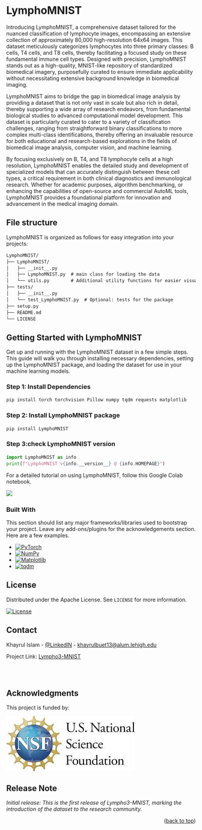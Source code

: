 # LymphoMNIST

Introducing LymphoMNIST, a comprehensive dataset tailored for the nuanced classification of lymphocyte images, encompassing an extensive collection of approximately 80,000 high-resolution 64x64 images. This dataset meticulously categorizes lymphocytes into three primary classes: B cells, T4 cells, and T8 cells, thereby facilitating a focused study on these fundamental immune cell types. Designed with precision, LymphoMNIST stands out as a high-quality, MNIST-like repository of standardized biomedical imagery, purposefully curated to ensure immediate applicability without necessitating extensive background knowledge in biomedical imaging.

LymphoMNIST aims to bridge the gap in biomedical image analysis by providing a dataset that is not only vast in scale but also rich in detail, thereby supporting a wide array of research endeavors, from fundamental biological studies to advanced computational model development. This dataset is particularly curated to cater to a variety of classification challenges, ranging from straightforward binary classifications to more complex multi-class identifications, thereby offering an invaluable resource for both educational and research-based explorations in the fields of biomedical image analysis, computer vision, and machine learning.

By focusing exclusively on B, T4, and T8 lymphocyte cells at a high resolution, LymphoMNIST enables the detailed study and development of specialized models that can accurately distinguish between these cell types, a critical requirement in both clinical diagnostics and immunological research. Whether for academic purposes, algorithm benchmarking, or enhancing the capabilities of open-source and commercial AutoML tools, LymphoMNIST provides a foundational platform for innovation and advancement in the medical imaging domain.

## File structure 
LymphoMNIST is organized as follows for easy integration into your projects:


```txt
LymphoMNIST/
├── LymphoMNIST/
│   ├── __init__.py
│   ├── LymphoMNIST.py  # main class for loading the data
│   └── utils.py        # Additional utility functions for easier visualization
├── tests/
│   ├── __init__.py
│   └── test_LymphoMNIST.py  # Optional: tests for the package
├── setup.py
├── README.md
└── LICENSE
```

<!-- Getting Started with LymphoMNIST -->
## Getting Started with LymphoMNIST

Get up and running with the LymphoMNIST dataset in a few simple steps. This guide will walk you through installing necessary dependencies, setting up the LymphoMNIST package, and loading the dataset for use in your machine learning models.

### Step 1: Install Dependencies
```bash
pip install torch torchvision Pillow numpy tqdm requests matplotlib
```

### Step 2: Install LymphoMNIST package
```bash
pip install LymphoMNIST
```

### Step 3:check LymphoMNIST version
```python
import LymphoMNIST as info
print(f"LymphoMNIST v{info.__version__} @ {info.HOMEPAGE}")
```

For a detailed tutorial on using LymphoMNIST,  follow this Google Colab notebook. 

[![](https://colab.research.google.com/assets/colab-badge.svg)](https://colab.research.google.com/github/Khayrulbuet13/LymphoMNIST/blob/main/examples/tutorial.ipynb)



### Built With

This section should list any major frameworks/libraries used to bootstrap your project. Leave any add-ons/plugins for the acknowledgements section. Here are a few examples.

* [![PyTorch][PyTorch-shield]][PyTorch-url]
* [![NumPy][numpy-shield]][numpy-url]
* [![Matplotlib][matplotlib-shield]][matplotlib-url]
* [![tqdm][tqdm-shield]][tqdm-url]


<!-- LICENSE -->
## License

Distributed under the Apache License. See `LICENSE` for more information.

[![License](https://img.shields.io/badge/License-Apache_2.0-blue.svg?style=for-the-badge)](./LICENSE)





<!-- CONTACT -->
## Contact

Khayrul Islam - [@LinkedIN](https://linkedin.com/in/khayrulbuet13) - khayrulbuet13@alum.lehigh.edu

Project Link: [Lympho3-MNIST](https://github.com/Khayrulbuet13/Lympho3-MNIST)



<!-- ACKNOWLEDGMENTS -->
<br><br>
## Acknowledgments

This project is funded by:

![NIH](Images/NSF.jpeg)




<!-- Release Note -->

## Release Note

*Initial release: This is the first release of Lympho3-MNIST, marking the introduction of the dataset to the research community.*

<p align="right">(<a href="#readme-top">back to top</a>)</p>





<!-- MARKDOWN LINKS & IMAGES -->


<!-- Linkedin -->
[linkedin-shield]: https://img.shields.io/badge/LinkedIn-blue?logo=linkedin

[linkedin-url]: https://linkedin.com/in/khayrulbuet13


<!-- Pytorch -->
[PyTorch-shield]:https://img.shields.io/static/v1?style=for-the-badge&message=PyTorch&color=EE4C2C&logo=PyTorch&logoColor=FFFFFF&label=

[PyTorch-url]:https://pytorch.org


<!-- NumPy -->
[NumPy-shield]: https://img.shields.io/static/v1?style=for-the-badge&message=NumPy&color=013243&logo=NumPy&logoColor=FFFFFF&label=

[NumPy-url]: https://numpy.org

<!-- tqdm -->
[tqdm-shield]:  https://img.shields.io/static/v1?style=for-the-badge&message=tqdm&color=222222&logo=tqdm&logoColor=FFC107&label=

[tqdm-url]: https://tqdm.github.io


<!-- Matplotlib -->
[Matplotlib-shield]: https://img.shields.io/badge/Matplotlib-%23ffffff.svg?style=for-the-badge&logo=Matplotlib&logoColor=black
[Matplotlib-url]: https://matplotlib.org

<!-- Linkedin -->


<!-- Linkedin -->